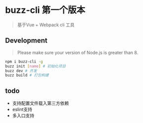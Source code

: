 # buzz-cli 第一个版本

> 基于Vue + Webpack cli 工具


## Development

> Please make sure your version of Node.js is greater than 8.

``` bash
npm i buzz-cli -g
buzz init [name] # 初始化项目
buzz dev # 开发
buzz build # 打包构建
```

## todo

- 支持配置文件载入第三方依赖
- eslint支持
- 多入口支持
